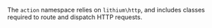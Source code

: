 The `action` namespace relies on `lithium\http`, and includes classes required to route and dispatch HTTP requests.
